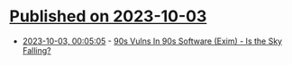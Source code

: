 # [Published on 2023-10-03](index.md)

* [2023-10-03, 00:05:05](https://lobste.rs/s/tmbyc7/90s_vulns_90s_software_exim_is_sky_falling) - [90s Vulns In 90s Software (Exim) - Is the Sky Falling?](https://labs.watchtowr.com/exim-0days-90s-vulns-in-90s-software/)
